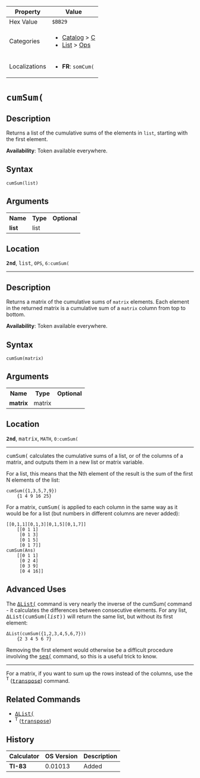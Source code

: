 | Property      | Value |
|---------------|-------|
| Hex Value     | `$BB29`|
| Categories    | <ul><li>[Catalog](<../categories/Catalog.md>) > [C](<../categories/Catalog.md#C>)</li><li>[List](<../categories/List.md>) > [Ops](<../categories/List.md#Ops>)</li></ul> |
| Localizations | <ul><li><b>FR</b>: `somCum(`</li></ul> |

# `cumSum(`

## Description
Returns a list of the cumulative sums of the elements in `list`, starting with the first element.


<b>Availability</b>: Token available everywhere.

## Syntax
`cumSum(list)`

## Arguments
<table>
<tr><th>Name</th><th>Type</th><th>Optional</th></tr>

<tr><td><b>list</b></td><td>list</td><td></td></tr>

</table>

## Location
<tt><kbd><b>2nd</b></kbd></tt>, <kbd>list</kbd>, `OPS`, `6:cumSum(`
<hr>

## Description
Returns a matrix of the cumulative sums of `matrix` elements. Each element in the returned matrix is a cumulative sum of a `matrix` column from top to bottom.


<b>Availability</b>: Token available everywhere.

## Syntax
`cumSum(matrix)`

## Arguments
<table>
<tr><th>Name</th><th>Type</th><th>Optional</th></tr>

<tr><td><b>matrix</b></td><td>matrix</td><td></td></tr>

</table>

## Location
<tt><kbd><b>2nd</b></kbd></tt>, <kbd>matrix</kbd>, `MATH`, `0:cumSum(`
<hr>

<tt>cumSum(</tt> calculates the cumulative sums of a list, or of the columns of a matrix, and outputs them in a new list or matrix variable.

For a list, this means that the Nth element of the result is the sum of the first N elements of the list:

```ti-basic
cumSum({1,3,5,7,9})
    {1 4 9 16 25}
```

For a matrix, <tt>cumSum(</tt> is applied to each column in the same way as it would be for a list (but numbers in different columns are never added):

```ti-basic
[[0,1,1][0,1,3][0,1,5][0,1,7]]
    [[0 1 1]
     [0 1 3]
     [0 1 5]
     [0 1 7]]
cumSum(Ans)
    [[0 1 1]
     [0 2 4]
     [0 3 9]
     [0 4 16]]
```

## Advanced Uses

The <tt><a href="/deltalist">ΔList(</a></tt> command is very nearly the inverse of the cumSum( command - it calculates the differences between consecutive elements. For any list, <tt>ΔList(cumSum(<em>list</em>))</tt> will return the same list, but without its first element:

```ti-basic
ΔList(cumSum({1,2,3,4,5,6,7}))
    {2 3 4 5 6 7}
```

Removing the first element would otherwise be a difficult procedure involving the <tt><a href="/seq-list">seq(</a></tt> command, so this is a useful trick to know.

* * *

For a matrix, if you want to sum up the rows instead of the columns, use the <tt><sup>T</sup></tt> (<tt><a href="/transpose">transpose</a></tt>) command.

## Related Commands

*   <tt><a href="/deltalist">ΔList(</a></tt>
*   <tt><sup>T</sup></tt> (<tt><a href="/transpose">transpose</a></tt>)

## History
| Calculator | OS Version | Description |
|------------|------------|-------------|
| <b>TI-83</b> | 0.01013 | Added |


